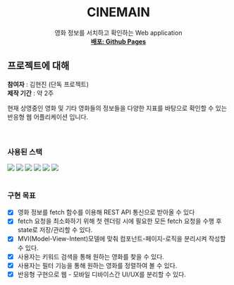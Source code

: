 <div align="center">
  <h1 align="center">CINEMAIN</h3>

  <p align="center">
    영화 정보를 서치하고 확인하는 Web application
    <br />
    <a href="https://greatisland.github.io/cinemain"><strong>배포: Github Pages</strong></a>
  </p>
</div>

## 프로젝트에 대해

<strong>참여자</strong> : 김현진 (단독 프로젝트)
<br />
<strong>제작 기간</strong> : 약 2주

현재 상영중인 영화 및 기타 영화들의 정보들을 다양한 지표를 바탕으로 확인할 수 있는 반응형 웹 어플리케이션 입니다.
<br /><br /><br />

### 사용된 스택
<img src="https://img.shields.io/badge/TypeScript-3178C6?style=for-the-badge&logo=typescript&logoColor=white">
<img src="https://img.shields.io/badge/React-20232A?style=for-the-badge&logo=react&logoColor=61DAFB">
<img src="https://img.shields.io/badge/React Router-20232A?style=for-the-badge&logo=reactrouter&logoColor=61DAFB">
<img src="https://img.shields.io/badge/Redux Toolkit-20232A?style=for-the-badge&logo=redux&logoColor=61DAFB">
<img src="https://img.shields.io/badge/Styled Components-DB7093?style=for-the-badge&logo=styledcomponents&logoColor=white">
<img src="https://img.shields.io/badge/Swiper-6332F6?style=for-the-badge&logo=reactrouter&logoColor=white">
<br /><br />

### 구현 목표
- [x] 영화 정보를 fetch 함수를 이용해 REST API 통신으로 받아올 수 있다
- [x] fetch 요청을 최소화하기 위해 첫 렌더링 시에 필요한 모든 fetch 요청을 수행 후 state로 저장/관리할 수 있다.
- [x] MVI(Model-View-Intent)모델에 맞춰 컴포넌트-페이지-로직을 분리시켜 작성할 수 있다.
- [x] 사용자는 키워드 검색을 통해 원하는 영화를 찾을 수 있다.
- [x] 사용자는 필터 기능을 통해 원하는 영화를 정렬하여 볼 수 있다.
- [x] 반응형 구현으로 웹 - 모바일 디바이스간 UI/UX를 분리할 수 있다.

